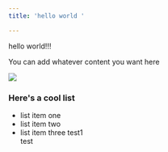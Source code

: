 ```yaml
---
title: 'hello world '

---
```

hello world!!!

You can add whatever content you want here

![](https://media.giphy.com/media/kudIERso2pFiE/giphy.gif)

### Here's a cool list

* list item one
* list item two
* list item three
test1
    <div>test </div>